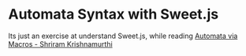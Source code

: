 # Automata Syntax with Sweet.js #

Its just an exercise at understand Sweet.js, while reading
[Automata via Macros - Shriram Krishnamurthi](http://cs.brown.edu/~sk/Publications/Papers/Published/sk-automata-macros/)
